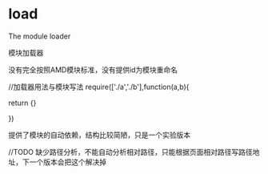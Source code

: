 load
====

The module loader

模块加载器

没有完全按照AMD模块标准，没有提供id为模块重命名


//加载器用法与模块写法
require(['./a','./b'],function(a,b){
  
  return {}
  
})

提供了模块的自动依赖，结构比较简陋，只是一个实验版本

//TODO
缺少路径分析，不能自动分析相对路径，只能根据页面相对路径写路径地址，下一个版本会把这个解决掉

